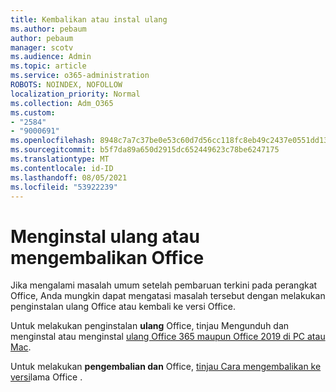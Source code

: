 ```yaml
---
title: Kembalikan atau instal ulang
ms.author: pebaum
author: pebaum
manager: scotv
ms.audience: Admin
ms.topic: article
ms.service: o365-administration
ROBOTS: NOINDEX, NOFOLLOW
localization_priority: Normal
ms.collection: Adm_O365
ms.custom:
- "2584"
- "9000691"
ms.openlocfilehash: 8948c7a7c37be0e53c60d7d56cc118fc8eb49c2437e0551dd13b47cb1d683e85
ms.sourcegitcommit: b5f7da89a650d2915dc652449623c78be6247175
ms.translationtype: MT
ms.contentlocale: id-ID
ms.lasthandoff: 08/05/2021
ms.locfileid: "53922239"
---
```

# <a name="reinstall-or-roll-back-office"></a>Menginstal ulang atau mengembalikan Office

Jika mengalami masalah umum setelah pembaruan terkini pada perangkat Office, Anda mungkin dapat mengatasi masalah tersebut dengan melakukan penginstalan ulang Office atau kembali ke versi Office.

Untuk melakukan penginstalan **ulang** Office, tinjau Mengunduh dan menginstal atau menginstal [ulang Office 365 maupun Office 2019 di PC atau Mac](https://support.office.com/article/download-and-install-or-reinstall-office-365-or-office-2019-on-a-pc-or-mac-4414eaaf-0478-48be-9c42-23adc4716658).

Untuk melakukan **pengembalian dan** Office, [tinjau Cara mengembalikan ke versi](https://support.microsoft.com/help/2770432/how-to-revert-to-an-earlier-version-of-office-2013-or-office-2016-clic)lama Office .
